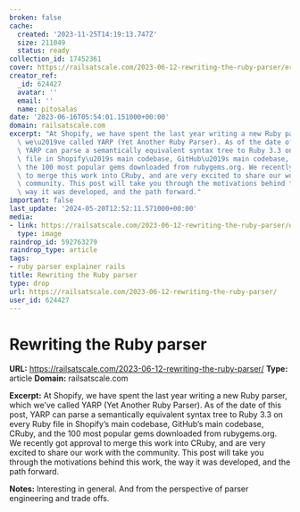 ```yaml
---
broken: false
cache:
  created: '2023-11-25T14:19:13.747Z'
  size: 211049
  status: ready
collection_id: 17452361
cover: https://railsatscale.com/2023-06-12-rewriting-the-ruby-parser/error-tolerance.png
creator_ref:
  _id: 624427
  avatar: ''
  email: ''
  name: pitosalas
date: '2023-06-16T05:54:01.151000+00:00'
domain: railsatscale.com
excerpt: "At Shopify, we have spent the last year writing a new Ruby parser, which\
  \ we\u2019ve called YARP (Yet Another Ruby Parser). As of the date of this post,\
  \ YARP can parse a semantically equivalent syntax tree to Ruby 3.3 on every Ruby\
  \ file in Shopify\u2019s main codebase, GitHub\u2019s main codebase, CRuby, and\
  \ the 100 most popular gems downloaded from rubygems.org. We recently got approval\
  \ to merge this work into CRuby, and are very excited to share our work with the\
  \ community. This post will take you through the motivations behind this work, the\
  \ way it was developed, and the path forward."
important: false
last_update: '2024-05-20T12:52:11.571000+00:00'
media:
- link: https://railsatscale.com/2023-06-12-rewriting-the-ruby-parser/error-tolerance.png
  type: image
raindrop_id: 592763279
raindrop_type: article
tags:
- ruby parser explainer rails
title: Rewriting the Ruby parser
type: drop
url: https://railsatscale.com/2023-06-12-rewriting-the-ruby-parser/
user_id: 624427
---
```


# Rewriting the Ruby parser

**URL:** https://railsatscale.com/2023-06-12-rewriting-the-ruby-parser/
**Type:** article
**Domain:** railsatscale.com

**Excerpt:** At Shopify, we have spent the last year writing a new Ruby parser, which we’ve called YARP (Yet Another Ruby Parser). As of the date of this post, YARP can parse a semantically equivalent syntax tree to Ruby 3.3 on every Ruby file in Shopify’s main codebase, GitHub’s main codebase, CRuby, and the 100 most popular gems downloaded from rubygems.org. We recently got approval to merge this work into CRuby, and are very excited to share our work with the community. This post will take you through the motivations behind this work, the way it was developed, and the path forward.

**Notes:**
Interesting in general. And from the perspective of parser engineering and trade offs.
